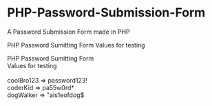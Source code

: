 # PHP-Password-Submission-Form
A Password  Submission Form made in PHP

PHP Password Sumitting Form 
Values for testing

PHP Password Sumitting Form <br>
Values for testing<br>
<br>
coolBro123 => password123!<br>
coderKid => pa55w0rd*<br>
dogWalker => "ais1eofdog$<br>
